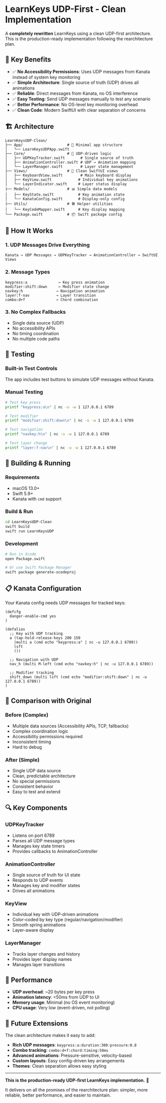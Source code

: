 # LearnKeys UDP-First - Clean Implementation

A **completely rewritten** LearnKeys using a clean UDP-first architecture. This is the production-ready implementation following the rearchitecture plan.

## 🎯 **Key Benefits**

- ✅ **No Accessibility Permissions**: Uses UDP messages from Kanata instead of system key monitoring
- ✅ **Simple Architecture**: Single source of truth (UDP) drives all animations  
- ✅ **Reliable**: Direct messages from Kanata, no OS interference
- ✅ **Easy Testing**: Send UDP messages manually to test any scenario
- ✅ **Better Performance**: No OS-level key monitoring overhead
- ✅ **Clean Code**: Modern SwiftUI with clear separation of concerns

## 🏗️ **Architecture**

```
LearnKeysUDP-Clean/
├── App/                    # 🚀 Minimal app structure
│   └── LearnKeysUDPApp.swift
├── Core/                   # 🧠 UDP-driven logic
│   ├── UDPKeyTracker.swift       # Single source of truth
│   ├── AnimationController.swift # UDP → Animation mapping  
│   └── LayerManager.swift        # Layer state management
├── Views/                  # 🎨 Clean SwiftUI views
│   ├── KeyboardView.swift        # Main keyboard display
│   ├── KeyView.swift            # Individual key animations
│   └── LayerIndicator.swift     # Layer status display
├── Models/                 # 📊 Simple data models
│   ├── KeyState.swift           # Key animation state
│   └── KanataConfig.swift       # Display-only config
├── Utils/                  # 🛠️ Helper utilities
│   └── KeyCodeMapper.swift      # Key display mapping
└── Package.swift           # 📦 Swift package config
```

## 🚀 **How It Works**

### **1. UDP Messages Drive Everything**
```
Kanata → UDP Messages → UDPKeyTracker → AnimationController → SwiftUI Views
```

### **2. Message Types**
```
keypress:a              → Key press animation
modifier:shift:down     → Modifier state change
navkey:h               → Navigation animation
layer:f-nav            → Layer transition
combo:d+f              → Chord combination
```

### **3. No Complex Fallbacks**
- Single data source (UDP)
- No accessibility APIs
- No timing coordination
- No multiple code paths

## 🧪 **Testing**

### **Built-in Test Controls**
The app includes test buttons to simulate UDP messages without Kanata.

### **Manual Testing**
```bash
# Test key press
printf "keypress:a\n" | nc -u -w 1 127.0.0.1 6789

# Test modifier
printf "modifier:shift:down\n" | nc -u -w 1 127.0.0.1 6789

# Test navigation
printf "navkey:h\n" | nc -u -w 1 127.0.0.1 6789

# Test layer change
printf "layer:f-nav\n" | nc -u -w 1 127.0.0.1 6789
```

## 🔧 **Building & Running**

### **Requirements**
- macOS 13.0+
- Swift 5.9+
- Kanata with `cmd` support

### **Build & Run**
```bash
cd LearnKeysUDP-Clean
swift build
swift run LearnKeysUDP
```

### **Development**
```bash
# Run in Xcode
open Package.swift

# Or use Swift Package Manager
swift package generate-xcodeproj
```

## 📋 **Kanata Configuration**

Your Kanata config needs UDP messages for tracked keys:

```kanata
(defcfg
  danger-enable-cmd yes
)

(defalias
  ;; Key with UDP tracking
  a (tap-hold-release-keys 200 150 
    (multi a (cmd echo "keypress:a" | nc -u 127.0.0.1 6789))
    lsft 
    ())

  ;; Navigation with UDP
  nav_h (multi M-left (cmd echo "navkey:h" | nc -u 127.0.0.1 6789))
  
  ;; Modifier tracking
  shift_down (multi lsft (cmd echo "modifier:shift:down" | nc -u 127.0.0.1 6789))
)
```

## 🎉 **Comparison with Original**

### **Before (Complex)**
- Multiple data sources (Accessibility APIs, TCP, fallbacks)
- Complex coordination logic
- Accessibility permissions required
- Inconsistent timing
- Hard to debug

### **After (Simple)**
- Single UDP data source
- Clean, predictable architecture
- No special permissions
- Consistent behavior
- Easy to test and extend

## 🔍 **Key Components**

### **UDPKeyTracker** 
- Listens on port 6789
- Parses all UDP message types
- Manages key state timers
- Provides callbacks to AnimationController

### **AnimationController**
- Single source of truth for UI state
- Responds to UDP events
- Manages key and modifier states
- Drives all animations

### **KeyView**
- Individual key with UDP-driven animations
- Color-coded by key type (regular/navigation/modifier)
- Smooth spring animations
- Layer-aware display

### **LayerManager**
- Tracks layer changes and history
- Provides layer display names
- Manages layer transitions

## 🚀 **Performance**

- **UDP overhead**: ~20 bytes per key press
- **Animation latency**: <50ms from UDP to UI
- **Memory usage**: Minimal (no OS event monitoring)
- **CPU usage**: Very low (event-driven, not polling)

## 🔮 **Future Extensions**

The clean architecture makes it easy to add:

- **Rich UDP messages**: `keypress:a:duration:300:pressure:0.8`
- **Combo tracking**: `combo:d+f:chord:timing:50ms`
- **Advanced animations**: Pressure-sensitive, velocity-based
- **Custom layouts**: Easy config-driven key arrangements
- **Themes**: Clean separation allows easy styling

---

**This is the production-ready UDP-first LearnKeys implementation.** 🎯

It delivers on all the promises of the rearchitecture plan: simpler, more reliable, better performance, and easier to maintain. 